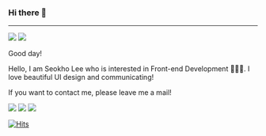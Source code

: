 ### Hi there 👋
---



<a href="https://velog.io/@leesegho"><img src="https://img.shields.io/badge/velog-20C997?style=flat-square&logo=velog&logoColor=white"/></a> <a href="https://auspicious-move-42f.notion.site/Hello-I-m-Seokho-830e5bda6d3445dba22945df18473aaf"><img src="https://img.shields.io/badge/Notion-black?style=flat-square&logo=Notion&logoColor=white"/></a>

Good day!

Hello, I am Seokho Lee who is interested in Front-end Development 🧑🏻‍💻. I love beautiful UI design and communicating!

If you want to contact me, please leave me a mail!




<img src="https://img.shields.io/badge/react-black?style=flat-square&logo=react&logoColor=61DAFB"/> 

<img src="https://img.shields.io/badge/-JAVASCRIPT-F7DF1E?style=flat-square&logo=JAVASCRIPT&logoColor=black"/> 

<img src="https://img.shields.io/badge/-styled_components-DB7093?style=flat-square&logo=styledcomponents&logoColor=black"/>

[![Hits](https://hits.seeyoufarm.com/api/count/incr/badge.svg?url=https%3A%2F%2Fgithub.com%2FSeokho0120&count_bg=%232E57EC&title_bg=%23898989&icon=ghostery.svg&icon_color=%23E7E7E7&title=Profile+views&edge_flat=false)](https://hits.seeyoufarm.com)

